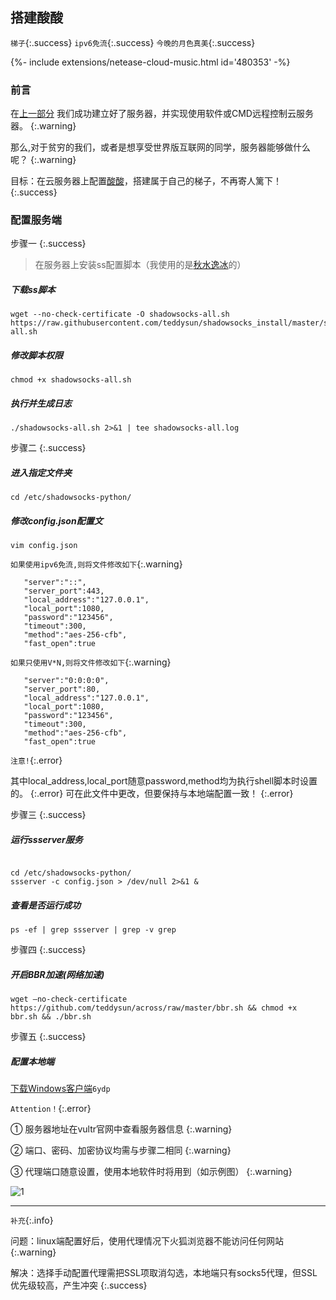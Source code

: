 ## 搭建酸酸

`梯子`{:.success}
`ipv6免流`{:.success}
`今晚的月色真美`{:.success}

<div>{%- include extensions/netease-cloud-music.html id='480353' -%}</div>



### 前言

在[上一部分](https://neumsc-cdr.github.io/2019/06/19/%E6%9C%8D%E5%8A%A1%E5%99%A8%E6%90%AD%E5%BB%BA%E4%B8%8E%E9%85%8D%E7%BD%AE.html)
我们成功建立好了服务器，并实现使用软件或CMD远程控制云服务器。
{:.warning}


那么,对于贫穷的我们，或者是想享受世界版互联网的同学，服务器能够做什么呢？
{:.warning}


目标：在云服务器上配置[酸酸](http://baijiahao.baidu.com/s?id=1602613507287751730&wfr=spider&for=pc)，搭建属于自己的梯子，不再寄人篱下！
{:.success}


### 配置服务端

步骤一
{:.success}

> 在服务器上安装ss配置脚本（我使用的是[秋水逸冰](https://www.eyuyun.com/30.html)的）

#####  下载ss脚本

```shell
wget --no-check-certificate -O shadowsocks-all.sh https://raw.githubusercontent.com/teddysun/shadowsocks_install/master/shadowsocks-all.sh
```

#####  修改脚本权限

```shell
chmod +x shadowsocks-all.sh
```

#####  执行并生成日志

```shell
./shadowsocks-all.sh 2>&1 | tee shadowsocks-all.log
```


步骤二
{:.success}



#####  进入指定文件夹

```shell
cd /etc/shadowsocks-python/
```

#####  修改config.json配置文

```shell
vim config.json
```

`如果使用ipv6免流,则将文件修改如下`{:.warning}
```
   "server":"::",
   "server_port":443,
   "local_address":"127.0.0.1",
   "local_port":1080,
   "password":"123456",
   "timeout":300, 
   "method":"aes-256-cfb", 
   "fast_open":true
```
    
 `如果只使用V*N,则将文件修改如下`{:.warning}
 
```
   "server":"0:0:0:0",
   "server_port":80,
   "local_address":"127.0.0.1",
   "local_port":1080,
   "password":"123456",
   "timeout":300, 
   "method":"aes-256-cfb", 
   "fast_open":true
```
   
 `注意!`{:.error}

其中local_address,local_port随意password,method均为执行shell脚本时设置的。
{:.error}
可在此文件中更改，但要保持与本地端配置一致！
{:.error}


步骤三
{:.success}

#####  运行ssserver服务

```shell

cd /etc/shadowsocks-python/
ssserver -c config.json > /dev/null 2>&1 &
```

#####  查看是否运行成功

```shell
ps -ef | grep ssserver | grep -v grep
```

步骤四
{:.success}

#####  开启BBR加速(网络加速)

```shell
wget –no-check-certificate https://github.com/teddysun/across/raw/master/bbr.sh && chmod +x bbr.sh && ./bbr.sh
```


步骤五
{:.success}

##### 配置本地端

 [下载Windows客户端](https://pan.baidu.com/s/1mTpy0x9r0-dCz_JaOYk2IQ)`6ydp`



 `Attention！`{:.error}

① 服务器地址在vultr官网中查看服务器信息
{:.warning}

② 端口、密码、加密协议均需与步骤二相同
{:.warning}

③ 代理端口随意设置，使用本地软件时将用到（如示例图）
{:.warning}


![1](http://i1.fuimg.com/691221/4fa5534a9a653af9.png)


------

`补充`{:.info}


问题：linux端配置好后，使用代理情况下火狐浏览器不能访问任何网站
{:.warning}

解决：选择手动配置代理需把SSL项取消勾选，本地端只有socks5代理，但SSL优先级较高，产生冲突
{:.success}


